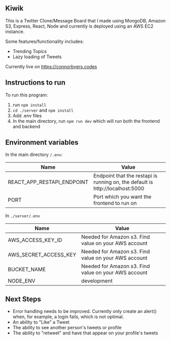 ## Kiwik

This is a Twitter Clone/Message Board that I made using MongoDB, Amazon S3, Express, React, Node and currently is deployed using an AWS EC2 instance.

Some features/functionality includes:
- Trending Topics
- Lazy loading of Tweets

Currently live on https://connorbyers.codes

## Instructions to run

To run this program:
1. run `npm install`
2. `cd ./server` and `npm install`
3. Add .env files
4. In the main directory, run `npm run dev` which will run both the frontend and backend

## Environment variables

In the main directory `/.env`:

|Name                        | Value|
|--------------------------- | ---- |
|REACT_APP_RESTAPI_ENDPOINT  | Endpoint that the restapi is running on, the default is http://localhost:5000|
|PORT                        | Port which you want the frontend to run on|

In `./server/.env`

|Name                        | Value |
| -------------------------- | ------ |
|AWS_ACCESS_KEY_ID           | Needed for Amazon s3. Find value on your AWS account|
|AWS_SECRET_ACCESS_KEY       | Needed for Amazon s3. Find value on your AWS account|
|BUCKET_NAME                 | Needed for Amazon s3. Find value on your AWS account|
|NODE_ENV                    | development|

## Next Steps

- Error handling needs to be improved. Currently only create an alert() when, for example, a login fails, which is not optimal.
- An ability to "Like" a Tweet
- The ability to see another person's tweets or profile
- The ability to "retweet" and have that appear on your profile's tweets
